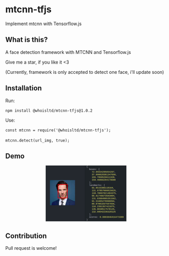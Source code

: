 # mtcnn-tfjs
Implement mtcnn with Tensorflow.js
## What is this?

A face detection framework with MTCNN and Tensorflow.js

Give me a star, if you like it <3

(Currently, framework is only accepted to detect one face, i'll update soon)

## Installation

Run:
```
npm install @whoisltd/mtcnn-tfjs@1.0.2
```

Use:
 ```
const mtcnn = require('@whoisltd/mtcnn-tfjs');

mtcnn.detect(url_img, true);
```

## Demo

<p align="center"><img src="https://raw.githubusercontent.com/whoisltd/mtcnn-tfjs/master/images/result.png" width="50%" height="50%"></p>

## Contribution
Pull request is welcome!
